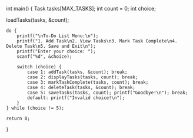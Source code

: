 int main()
{
Task tasks[MAX_TASKS];
int count = 0;
int choice;

 loadTasks(tasks, &count);

    do {
        printf("\nTo-Do List Menu:\n");
        printf("1. Add Task\n2. View Tasks\n3. Mark Task Complete\n4. Delete Task\n5. Save and Exit\n");
        printf("Enter your choice: ");
        scanf("%d", &choice);

        switch (choice) {
            case 1: addTask(tasks, &count); break;
            case 2: displayTasks(tasks, count); break;
            case 3: markTaskComplete(tasks, count); break;
            case 4: deleteTask(tasks, &count); break;
            case 5: saveTasks(tasks, count); printf("Goodbye!\n"); break;
            default: printf("Invalid choice!\n");
        }
    } while (choice != 5);

    return 0;
}